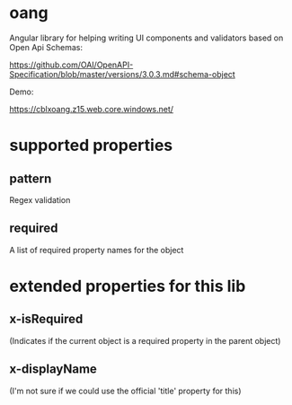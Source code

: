 # oang
Angular library for helping writing UI components and validators based on Open Api Schemas:

https://github.com/OAI/OpenAPI-Specification/blob/master/versions/3.0.3.md#schema-object

Demo:

https://cblxoang.z15.web.core.windows.net/

# supported properties

## pattern
Regex validation

## required
A list of required property names for the object

# extended properties for this lib

## x-isRequired
(Indicates if the current object is a required property in the parent object)

## x-displayName
(I'm not sure if we could use the official 'title' property for this)

